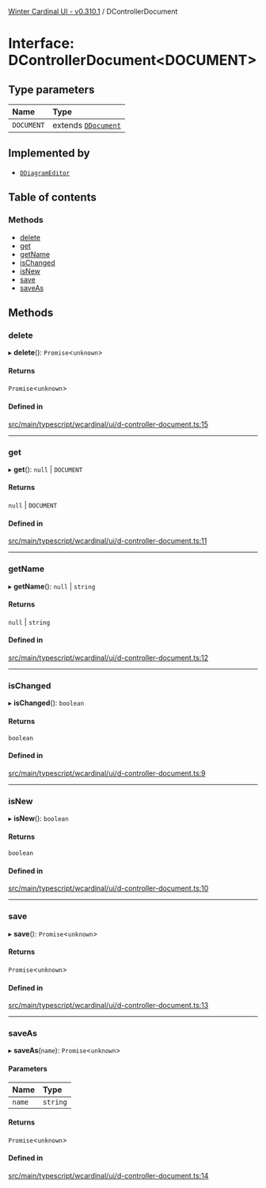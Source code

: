 [Winter Cardinal UI - v0.310.1](../index.md) / DControllerDocument

# Interface: DControllerDocument<DOCUMENT\>

## Type parameters

| Name | Type |
| :------ | :------ |
| `DOCUMENT` | extends [`DDocument`](DDocument.md) |

## Implemented by

- [`DDiagramEditor`](../classes/DDiagramEditor.md)

## Table of contents

### Methods

- [delete](DControllerDocument.md#delete)
- [get](DControllerDocument.md#get)
- [getName](DControllerDocument.md#getname)
- [isChanged](DControllerDocument.md#ischanged)
- [isNew](DControllerDocument.md#isnew)
- [save](DControllerDocument.md#save)
- [saveAs](DControllerDocument.md#saveas)

## Methods

### delete

▸ **delete**(): `Promise`<`unknown`\>

#### Returns

`Promise`<`unknown`\>

#### Defined in

[src/main/typescript/wcardinal/ui/d-controller-document.ts:15](https://github.com/winter-cardinal/winter-cardinal-ui/blob/v0.310.1/src/main/typescript/wcardinal/ui/d-controller-document.ts#L15)

___

### get

▸ **get**(): ``null`` \| `DOCUMENT`

#### Returns

``null`` \| `DOCUMENT`

#### Defined in

[src/main/typescript/wcardinal/ui/d-controller-document.ts:11](https://github.com/winter-cardinal/winter-cardinal-ui/blob/v0.310.1/src/main/typescript/wcardinal/ui/d-controller-document.ts#L11)

___

### getName

▸ **getName**(): ``null`` \| `string`

#### Returns

``null`` \| `string`

#### Defined in

[src/main/typescript/wcardinal/ui/d-controller-document.ts:12](https://github.com/winter-cardinal/winter-cardinal-ui/blob/v0.310.1/src/main/typescript/wcardinal/ui/d-controller-document.ts#L12)

___

### isChanged

▸ **isChanged**(): `boolean`

#### Returns

`boolean`

#### Defined in

[src/main/typescript/wcardinal/ui/d-controller-document.ts:9](https://github.com/winter-cardinal/winter-cardinal-ui/blob/v0.310.1/src/main/typescript/wcardinal/ui/d-controller-document.ts#L9)

___

### isNew

▸ **isNew**(): `boolean`

#### Returns

`boolean`

#### Defined in

[src/main/typescript/wcardinal/ui/d-controller-document.ts:10](https://github.com/winter-cardinal/winter-cardinal-ui/blob/v0.310.1/src/main/typescript/wcardinal/ui/d-controller-document.ts#L10)

___

### save

▸ **save**(): `Promise`<`unknown`\>

#### Returns

`Promise`<`unknown`\>

#### Defined in

[src/main/typescript/wcardinal/ui/d-controller-document.ts:13](https://github.com/winter-cardinal/winter-cardinal-ui/blob/v0.310.1/src/main/typescript/wcardinal/ui/d-controller-document.ts#L13)

___

### saveAs

▸ **saveAs**(`name`): `Promise`<`unknown`\>

#### Parameters

| Name | Type |
| :------ | :------ |
| `name` | `string` |

#### Returns

`Promise`<`unknown`\>

#### Defined in

[src/main/typescript/wcardinal/ui/d-controller-document.ts:14](https://github.com/winter-cardinal/winter-cardinal-ui/blob/v0.310.1/src/main/typescript/wcardinal/ui/d-controller-document.ts#L14)
